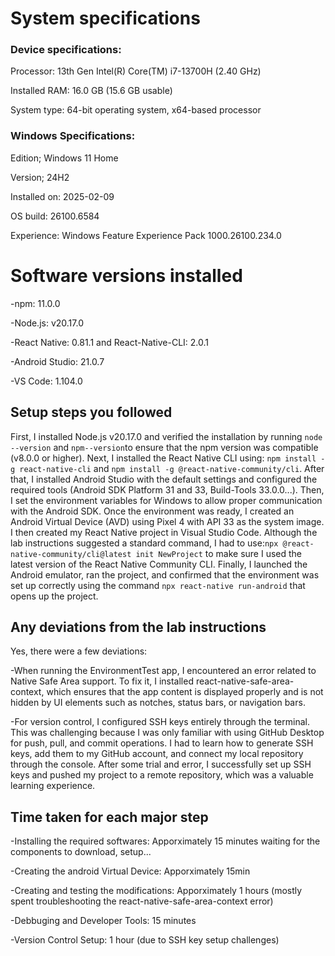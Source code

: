# System specifications
### Device specifications:
Processor:	13th Gen Intel(R) Core(TM) i7-13700H (2.40 GHz)

Installed RAM:	16.0 GB (15.6 GB usable)

System type:	64-bit operating system, x64-based processor

### Windows Specifications:
Edition;	Windows 11 Home

Version;	24H2

Installed on:	‎2025-‎02-‎09

OS build:	26100.6584

Experience:	Windows Feature Experience Pack 1000.26100.234.0


# Software versions installed
-npm: 11.0.0

-Node.js: v20.17.0

-React Native: 0.81.1 and React-Native-CLI: 2.0.1

-Android Studio: 21.0.7

-VS Code: 1.104.0

## Setup steps you followed
First, I installed Node.js v20.17.0 and verified the installation by running `node --version` and `npm--version`to ensure that the npm version was compatible (v8.0.0 or higher). Next, I installed the React Native CLI using: `npm install -g react-native-cli` and `npm install -g @react-native-community/cli`. After that, I installed Android Studio with the default settings and configured the required tools (Android SDK Platform 31 and 33, Build-Tools 33.0.0...). Then, I set the environment variables for Windows to allow proper communication with the Android SDK. Once the environment was ready, I created an Android Virtual Device (AVD) using Pixel 4 with API 33 as the system image. I then created my React Native project in Visual Studio Code. Although the lab instructions suggested a standard command, I had to use:`npx @react-native-community/cli@latest init NewProject` to make sure I used the latest version of the React Native Community CLI.
Finally, I launched the Android emulator, ran the project, and confirmed that the environment was set up correctly using the command `npx react-native run-android` that opens up the project.

## Any deviations from the lab instructions
Yes, there were a few deviations:

-When running the EnvironmentTest app, I encountered an error related to Native Safe Area support. To fix it, I installed react-native-safe-area-context, which ensures that the app content is displayed properly and is not hidden by UI elements such as notches, status bars, or navigation bars.

-For version control, I configured SSH keys entirely through the terminal. This was challenging because I was only familiar with using GitHub Desktop for push, pull, and commit operations. I had to learn how to generate SSH keys, add them to my GitHub account, and connect my local repository through the console. After some trial and error, I successfully set up SSH keys  and pushed my project to a remote repository, which was a valuable learning experience.

## Time taken for each major step
-Installing the required softwares:  Apporximately 15 minutes waiting for the components to download, setup... 

-Creating the android Virtual Device: Apporximately 15min

-Creating and testing the modifications: Apporximately 1 hours (mostly spent troubleshooting the react-native-safe-area-context error)

-Debbuging and Developer Tools: 15 minutes 

-Version Control Setup: 1 hour (due to SSH key setup challenges)


